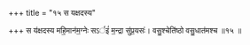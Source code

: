 +++
title = "१५ स यक्षदस्य"

+++
स य॑क्षदस्य महि॒मान॑म॒ग्नेः सऽर्इं॑ म॒न्द्रा सु॑प्र॒यसः॑। वसु॒श्चेति॑ष्ठो वसु॒धात॑मश्च ॥१५ ॥